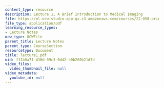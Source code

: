 ```yaml
---
content_type: resource
description: Lecture 1, A Brief Introduction to Medical Imaging
file: https://ol-ocw-studio-app-qa.s3.amazonaws.com/courses/22-058-principles-of-medical-imaging-fall-2002/f11b6a71410d09c30d42b0b260b21d7d_lecture1.pdf
file_type: application/pdf
learning_resource_types:
- Lecture Notes
ocw_type: OCWFile
parent_title: Lecture Notes
parent_type: CourseSection
resourcetype: Document
title: lecture1.pdf
uid: f11b6a71-410d-09c3-0d42-b0b260b21d7d
video_files:
  video_thumbnail_file: null
video_metadata:
  youtube_id: null
---
```


